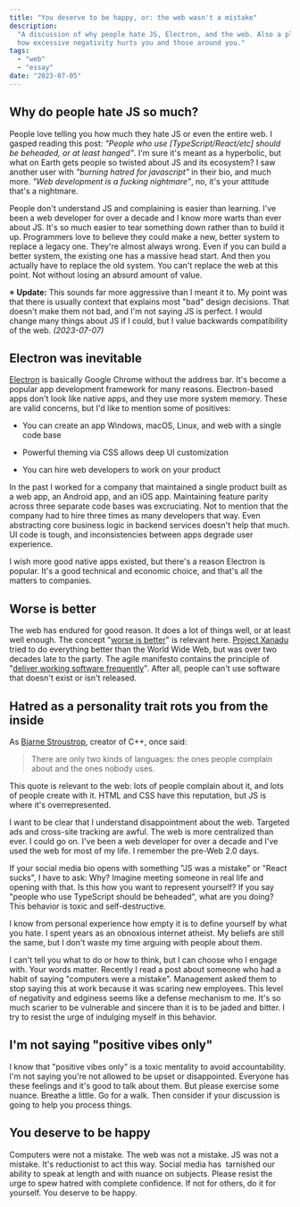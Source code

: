 ```yaml
---
title: "You deserve to be happy, or: the web wasn't a mistake"
description:
  "A discussion of why people hate JS, Electron, and the web. Also a plea about
  how excessive negativity hurts you and those around you."
tags:
  - "web"
  - "essay"
date: "2023-07-05"
---
```


## Why do people hate JS so much?

People love telling you how much they hate JS or even the entire web. I gasped
reading this post: _"People who use [TypeScript/React/etc] should be beheaded,
or at least hanged"_. I'm sure it's meant as a hyperbolic, but what on Earth
gets people so twisted about JS and its ecosystem? I saw another user with
_"burning hatred for javascript"_ in their bio, and much more. _"Web development
is a fucking nightmare"_, no, it's your attitude that's a nightmare.

People don't understand JS and complaining is easier than learning. I've been a
web developer for over a decade and I know more warts than ever about JS. It's
so much easier to tear something down rather than to build it up. Programmers
love to believe they could make a new, better system to replace a legacy one.
They're almost always wrong. Even if you can build a better system, the existing
one has a massive head start. And then you actually have to replace the old
system. You can't replace the web at this point. Not without losing an absurd
amount of value.

※ **Update:** This sounds far more aggressive than I meant it to. My point was
that there is usually context that explains most "bad" design decisions. That
doesn't make them not bad, and I'm not saying JS is perfect. I would change many
things about JS if I could, but I value backwards compatibility of the web.
_(2023-07-07)_

## Electron was inevitable

[Electron](<https://en.wikipedia.org/wiki/Electron_(software_framework)>) is
basically Google Chrome without the address bar. It's become a popular app
development framework for many reasons. Electron-based apps don't look like
native apps, and they use more system memory. These are valid concerns, but I'd
like to mention some of positives:

- You can create an app Windows, macOS, Linux, and web with a single code base

- Powerful theming via CSS allows deep UI customization

- You can hire web developers to work on your product

In the past I worked for a company that maintained a single product built as a
web app, an Android app, and an iOS app. Maintaining feature parity across three
separate code bases was excruciating. Not to mention that the company had to
hire three times as many developers that way. Even abstracting core business
logic in backend services doesn't help that much. UI code is tough, and
inconsistencies between apps degrade user experience.

I wish more good native apps existed, but there's a reason Electron is popular.
It's a good technical and economic choice, and that's all the matters to
companies.

## Worse is better

The web has endured for good reason. It does a lot of things well, or at least
well enough. The concept
"[worse is better](https://en.wikipedia.org/wiki/Worse_is_better)" is relevant
here. [Project Xanadu](https://en.wikipedia.org/wiki/Project_Xanadu) tried to do
everything better than the World Wide Web, but was over two decades late to the
party. The agile manifesto contains the principle of
"[deliver working software frequently](https://agilemanifesto.org/principles.html)".
After all, people can't use software that doesn't exist or isn't released.

## Hatred as a personality trait rots you from the inside

As [Bjarne Stroustrop](https://www.stroustrup.com/quotes.html), creator of C++,
once said:

> There are only two kinds of languages: the ones people complain about and the
> ones nobody uses.

This quote is relevant to the web: lots of people complain about it, and lots of
people create with it. HTML and CSS have this reputation, but JS is where it's
overrepresented.

I want to be clear that I understand disappointment about the web. Targeted ads
and cross-site tracking are awful. The web is more centralized than ever. I
could go on. I've been a web developer for over a decade and I've used the web
for most of my life. I remember the pre-Web 2.0 days.

If your social media bio opens with something "JS was a mistake" or "React
sucks", I have to ask: Why? Imagine meeting someone in real life and opening
with that. Is this how you want to represent yourself? If you say "people who
use TypeScript should be beheaded", what are you doing? This behavior is toxic
and self-destructive.

I know from personal experience how empty it is to define yourself by what you
hate. I spent years as an obnoxious internet atheist. My beliefs are still the
same, but I don't waste my time arguing with people about them.

I can't tell you what to do or how to think, but I can choose who I engage with.
Your words matter. Recently I read a post about someone who had a habit of
saying "computers were a mistake". Management asked them to stop saying this at
work because it was scaring new employees. This level of negativity and edginess
seems like a defense mechanism to me. It's so much scarier to be vulnerable and
sincere than it is to be jaded and bitter. I try to resist the urge of indulging
myself in this behavior.

## I'm not saying "positive vibes only"

I know that "positive vibes only" is a toxic mentality to avoid accountability.
I'm not saying you're not allowed to be upset or disappointed. Everyone has
these feelings and it's good to talk about them. But please exercise some
nuance. Breathe a little. Go for a walk. Then consider if your discussion is
going to help you process things.

## You deserve to be happy

Computers were not a mistake. The web was not a mistake. JS was not a mistake.
It's reductionist to act this way. Social media has  tarnished our ability to
speak at length and with nuance on subjects. Please resist the urge to spew
hatred with complete confidence. If not for others, do it for yourself. You
deserve to be happy.

